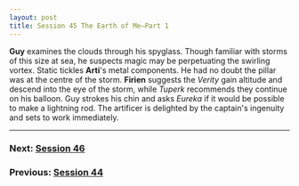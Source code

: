 ```yaml
---
layout: post
title: Session 45 The Earth of Me—Part 1
---
```


**Guy** examines the clouds through his spyglass. Though familiar with storms of this size at sea, he suspects magic may be perpetuating the swirling vortex. Static tickles **Arti**'s metal components. He had no doubt the pillar was at the centre of the storm. **Firien** suggests the *Verity* gain altitude and descend into the eye of the storm, while *Tuperk* recommends they continue on his balloon. Guy strokes his chin and asks *Eureka* if it would be possible to make a lightning rod. The artificer is delighted by the captain's ingenuity and sets to work immediately. 

---

### **Next: [Session 46](session-46)**
### **Previous: [Session 44](session-44)**
